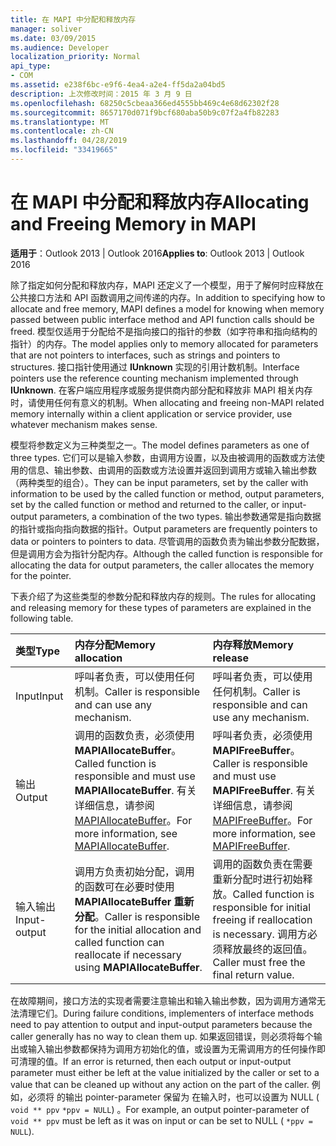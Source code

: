 ```yaml
---
title: 在 MAPI 中分配和释放内存
manager: soliver
ms.date: 03/09/2015
ms.audience: Developer
localization_priority: Normal
api_type:
- COM
ms.assetid: e238f6bc-e9f6-4ea4-a2e4-ff5da2a04bd5
description: 上次修改时间：2015 年 3 月 9 日
ms.openlocfilehash: 68250c5cbeaa366ed4555bb469c4e68d62302f28
ms.sourcegitcommit: 8657170d071f9bcf680aba50b9c07f2a4fb82283
ms.translationtype: MT
ms.contentlocale: zh-CN
ms.lasthandoff: 04/28/2019
ms.locfileid: "33419665"
---
```

# <a name="allocating-and-freeing-memory-in-mapi"></a><span data-ttu-id="9de3e-103">在 MAPI 中分配和释放内存</span><span class="sxs-lookup"><span data-stu-id="9de3e-103">Allocating and Freeing Memory in MAPI</span></span>

  
  
<span data-ttu-id="9de3e-104">**适用于**：Outlook 2013 | Outlook 2016</span><span class="sxs-lookup"><span data-stu-id="9de3e-104">**Applies to**: Outlook 2013 | Outlook 2016</span></span> 
  
<span data-ttu-id="9de3e-105">除了指定如何分配和释放内存，MAPI 还定义了一个模型，用于了解何时应释放在公共接口方法和 API 函数调用之间传递的内存。</span><span class="sxs-lookup"><span data-stu-id="9de3e-105">In addition to specifying how to allocate and free memory, MAPI defines a model for knowing when memory passed between public interface method and API function calls should be freed.</span></span> <span data-ttu-id="9de3e-106">模型仅适用于分配给不是指向接口的指针的参数（如字符串和指向结构的指针）的内存。</span><span class="sxs-lookup"><span data-stu-id="9de3e-106">The model applies only to memory allocated for parameters that are not pointers to interfaces, such as strings and pointers to structures.</span></span> <span data-ttu-id="9de3e-107">接口指针使用通过 **IUnknown** 实现的引用计数机制。</span><span class="sxs-lookup"><span data-stu-id="9de3e-107">Interface pointers use the reference counting mechanism implemented through **IUnknown**.</span></span> <span data-ttu-id="9de3e-108">在客户端应用程序或服务提供商内部分配和释放非 MAPI 相关内存时，请使用任何有意义的机制。</span><span class="sxs-lookup"><span data-stu-id="9de3e-108">When allocating and freeing non-MAPI related memory internally within a client application or service provider, use whatever mechanism makes sense.</span></span> 
  
<span data-ttu-id="9de3e-109">模型将参数定义为三种类型之一。</span><span class="sxs-lookup"><span data-stu-id="9de3e-109">The model defines parameters as one of three types.</span></span> <span data-ttu-id="9de3e-110">它们可以是输入参数，由调用方设置，以及由被调用的函数或方法使用的信息、输出参数、由调用的函数或方法设置并返回到调用方或输入输出参数（两种类型的组合）。</span><span class="sxs-lookup"><span data-stu-id="9de3e-110">They can be input parameters, set by the caller with information to be used by the called function or method, output parameters, set by the called function or method and returned to the caller, or input-output parameters, a combination of the two types.</span></span> <span data-ttu-id="9de3e-111">输出参数通常是指向数据的指针或指向指向数据的指针。</span><span class="sxs-lookup"><span data-stu-id="9de3e-111">Output parameters are frequently pointers to data or pointers to pointers to data.</span></span> <span data-ttu-id="9de3e-112">尽管调用的函数负责为输出参数分配数据，但是调用方会为指针分配内存。</span><span class="sxs-lookup"><span data-stu-id="9de3e-112">Although the called function is responsible for allocating the data for output parameters, the caller allocates the memory for the pointer.</span></span> 
  
<span data-ttu-id="9de3e-113">下表介绍了为这些类型的参数分配和释放内存的规则。</span><span class="sxs-lookup"><span data-stu-id="9de3e-113">The rules for allocating and releasing memory for these types of parameters are explained in the following table.</span></span>
  
|<span data-ttu-id="9de3e-114">**类型**</span><span class="sxs-lookup"><span data-stu-id="9de3e-114">**Type**</span></span>|<span data-ttu-id="9de3e-115">**内存分配**</span><span class="sxs-lookup"><span data-stu-id="9de3e-115">**Memory allocation**</span></span>|<span data-ttu-id="9de3e-116">**内存释放**</span><span class="sxs-lookup"><span data-stu-id="9de3e-116">**Memory release**</span></span>|
|:-----|:-----|:-----|
|<span data-ttu-id="9de3e-117">Input</span><span class="sxs-lookup"><span data-stu-id="9de3e-117">Input</span></span>  <br/> |<span data-ttu-id="9de3e-118">呼叫者负责，可以使用任何机制。</span><span class="sxs-lookup"><span data-stu-id="9de3e-118">Caller is responsible and can use any mechanism.</span></span>  <br/> |<span data-ttu-id="9de3e-119">呼叫者负责，可以使用任何机制。</span><span class="sxs-lookup"><span data-stu-id="9de3e-119">Caller is responsible and can use any mechanism.</span></span>  <br/> |
|<span data-ttu-id="9de3e-120">输出</span><span class="sxs-lookup"><span data-stu-id="9de3e-120">Output</span></span>  <br/> |<span data-ttu-id="9de3e-121">调用的函数负责，必须使用 **MAPIAllocateBuffer**。</span><span class="sxs-lookup"><span data-stu-id="9de3e-121">Called function is responsible and must use **MAPIAllocateBuffer**.</span></span> <span data-ttu-id="9de3e-122">有关详细信息，请参阅 [MAPIAllocateBuffer](mapiallocatebuffer.md)。</span><span class="sxs-lookup"><span data-stu-id="9de3e-122">For more information, see [MAPIAllocateBuffer](mapiallocatebuffer.md).</span></span>  <br/> |<span data-ttu-id="9de3e-123">呼叫者负责，必须使用 **MAPIFreeBuffer**。</span><span class="sxs-lookup"><span data-stu-id="9de3e-123">Caller is responsible and must use **MAPIFreeBuffer**.</span></span> <span data-ttu-id="9de3e-124">有关详细信息，请参阅 [MAPIFreeBuffer](mapifreebuffer.md)。</span><span class="sxs-lookup"><span data-stu-id="9de3e-124">For more information, see [MAPIFreeBuffer](mapifreebuffer.md).</span></span>  <br/> |
|<span data-ttu-id="9de3e-125">输入输出</span><span class="sxs-lookup"><span data-stu-id="9de3e-125">Input-output</span></span>  <br/> |<span data-ttu-id="9de3e-126">调用方负责初始分配，调用的函数可在必要时使用 **MAPIAllocateBuffer 重新分配**。</span><span class="sxs-lookup"><span data-stu-id="9de3e-126">Caller is responsible for the initial allocation and called function can reallocate if necessary using **MAPIAllocateBuffer**.</span></span>  <br/> |<span data-ttu-id="9de3e-127">调用的函数负责在需要重新分配时进行初始释放。</span><span class="sxs-lookup"><span data-stu-id="9de3e-127">Called function is responsible for initial freeing if reallocation is necessary.</span></span> <span data-ttu-id="9de3e-128">调用方必须释放最终的返回值。</span><span class="sxs-lookup"><span data-stu-id="9de3e-128">Caller must free the final return value.</span></span>  <br/> |
   
<span data-ttu-id="9de3e-129">在故障期间，接口方法的实现者需要注意输出和输入输出参数，因为调用方通常无法清理它们。</span><span class="sxs-lookup"><span data-stu-id="9de3e-129">During failure conditions, implementers of interface methods need to pay attention to output and input-output parameters because the caller generally has no way to clean them up.</span></span> <span data-ttu-id="9de3e-130">如果返回错误，则必须将每个输出或输入输出参数都保持为调用方初始化的值，或设置为无需调用方的任何操作即可清理的值。</span><span class="sxs-lookup"><span data-stu-id="9de3e-130">If an error is returned, then each output or input-output parameter must either be left at the value initialized by the caller or set to a value that can be cleaned up without any action on the part of the caller.</span></span> <span data-ttu-id="9de3e-131">例如，必须将 的输出 pointer-parameter 保留为 在输入时，也可以设置为 NULL (  `void ** ppv`  `*ppv = NULL`) 。</span><span class="sxs-lookup"><span data-stu-id="9de3e-131">For example, an output pointer-parameter of  `void ** ppv` must be left as it was on input or can be set to NULL (  `*ppv = NULL`).</span></span>
  

